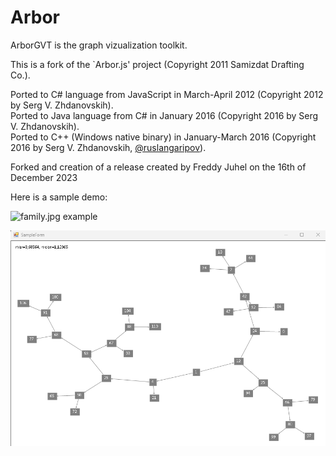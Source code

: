 ﻿# Arbor

ArborGVT is the graph vizualization toolkit.

This is a fork of the `Arbor.js' project (Copyright 2011 Samizdat Drafting Co.).

Ported to C# language from JavaScript in March-April 2012 (Copyright 2012 by Serg V. Zhdanovskih).  
Ported to Java language from C# in January 2016 (Copyright 2016 by Serg V. Zhdanovskih).  
Ported to C++ (Windows native binary) in January-March 2016 (Copyright 2016 by Serg V. Zhdanovskih, [@ruslangaripov](https://github.com/ruslangaripov)).

Forked and creation of a release created by Freddy Juhel on the 16th of December 2023

Here is a sample demo:

![family.jpg example](
https://github.com/fredatgithub/FamilyShow/blob/master/family.jpg)

![arbor-app-sample-demo.png example](
https://github.com/fredatgithub/Arbor/blob/master/arbor-app-sample-demo.png)

